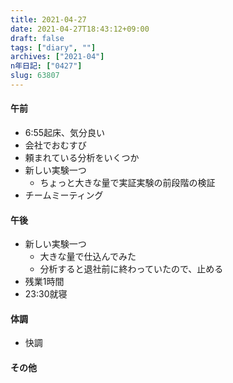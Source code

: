 ```yaml
---
title: 2021-04-27
date: 2021-04-27T18:43:12+09:00
draft: false
tags: ["diary", ""]
archives: ["2021-04"]
n年日記: ["0427"]
slug: 63807
---
```

#### 午前
- 6:55起床、気分良い
- 会社でおむすび
- 頼まれている分析をいくつか
- 新しい実験一つ
  - ちょっと大きな量で実証実験の前段階の検証
- チームミーティング
#### 午後
- 新しい実験一つ
  - 大きな量で仕込んでみた
  - 分析すると退社前に終わっていたので、止める
- 残業1時間
- 23:30就寝
#### 体調
- 快調
#### その他
